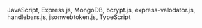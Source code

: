 JavaScript, Express.js, MongoDB, bcrypt.js, express-valodator.js, handlebars.js, jsonwebtoken.js, TypeScript

